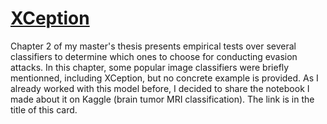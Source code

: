 
# [XCeption](https://www.kaggle.com/code/alexandrelemercier/99-8-accuracy-on-brain-tumor-classification)

Chapter 2 of my master's thesis presents empirical tests over several classifiers to determine which ones to choose for conducting evasion attacks. In this chapter, some popular image classifiers were briefly mentionned, including XCeption, but no concrete example is provided. As I already worked with this model before, I decided to share the notebook I made about it on Kaggle (brain tumor MRI classification). The link is in the title of this card.